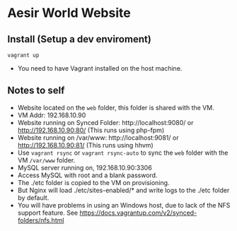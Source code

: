 Aesir World Website
=================

Install (Setup a dev enviroment)
-----------
```
vagrant up
```
* You need to have Vagrant installed on the host machine.


Notes to self
-----------
* Website located on the `web` folder, this folder is shared with the VM.
* VM Addr: 192.168.10.90
* Website running on Synced Folder: http://localhost:9080/ or http://192.168.10.90:80/ (This runs using php-fpm)
* Website running on /var/www: http://localhost:9081/ or http://192.168.10.90:81/ (This runs using hhvm)
* Use `vagrant rsync` or `vagrant rsync-auto` to sync the `web` folder with the VM `/var/www` folder.
* MySQL server running on, 192.168.10.90:3306
* Access MySQL with root and a blank password.
* The ./etc folder is copied to the VM on provisioning.
* But Nginx will load ./etc/sites-enabled/* and write logs to the ./etc folder by default.
* You will have problems in using an Windows host, due to lack of the NFS support feature. See https://docs.vagrantup.com/v2/synced-folders/nfs.html
